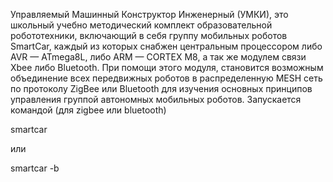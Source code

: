 Управляемый Машинный Конструктор Инженерный (УМКИ), это школьный учебно методический комплект образовательной робототехники, включающий в себя группу мобильных роботов SmartCar, каждый из которых снабжен центральным процессором либо AVR — ATmega8L, либо ARM — CORTEX M8, а так же модулем связи Xbee либо Bluetooth. При помощи этого модуля, становится возможным объединение всех передвижных роботов в распределенную MESH сеть по протоколу ZigBee или Bluetooth для изучения основных принципов управления группой автономных мобильных роботов.
Запускается командой (для zigbee  или  bluetooth)

smartcar

или

smartcar -b
